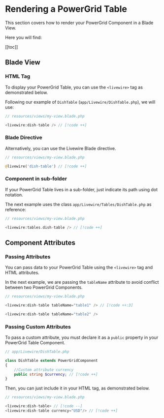 # Rendering a PowerGrid Table

This section covers how to render your PowerGrid Component in a Blade View.

Here you will find:

[[toc]]

## Blade View

### HTML Tag

To display your PowerGrid Table, you can use the `<livewire>` tag as demonstrated below.

Following our example of `DishTable` (`app/Livewire/DishTable.php`), we will use:

```php
// resources/views/my-view.blade.php

<livewire:dish-table /> // [!code ++]
```

### Blade Directive

Alternatively, you can use the Livewire Blade directive.

```php
// resources/views/my-view.blade.php

@livewire('dish-table') // [!code ++]
```

### Component in sub-folder

If your PowerGrid Table lives in a sub-folder, just indicate its path using dot notation.

The next example uses the class `app/Livewire/Tables/DishTable.php` as reference:

```php
// resources/views/my-view.blade.php

<livewire:tables.dish-table /> // [!code ++]
```

## Component Attributes

### Passing Attributes

You can pass data to your PowerGrid Table using the `<livewire>` tag and HTML attributes.

In the next example, we are passing the `tableName` attribute to avoid conflict between two PowerGrid Components.

```php
// resources/views/my-view.blade.php

<livewire:dish-table tableName="table1" /> // [!code ++:3]

<livewire:dish-table tableName="table2" />
```

### Passing Custom Attributes

To pass a custom attribute, you must declare it as a `public` property in your PowerGrid Table Component.

```php
// app/Livewire/DishTable.php

class DishTable extends PowerGridComponent
{
    //Custom attribute currency
    public string $currency; // [!code ++]
}
```

Then, you can just include it in your HTML tag, as demonstrated below.

```php
// resources/views/my-view.blade.php

<livewire:dish-table> // [!code --]
<livewire:dish-table currency="USD"/> // [!code ++]
```
